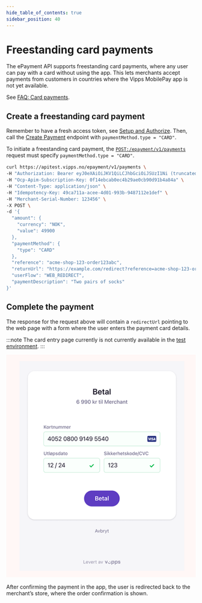 ```yaml
---
hide_table_of_contents: true
sidebar_position: 40
---
```


# Freestanding card payments

The ePayment API supports freestanding card payments, where any user can pay with a card without
using the app. This lets merchants accept payments from customers in countries where
the Vipps MobilePay app is not yet available.

See
[FAQ: Card payments](https://developer.vippsmobilepay.com/docs/vipps-developers/faqs/users-and-payments-faq/#card-payments).

## Create a freestanding card payment

Remember to have a fresh access token, see
[Setup and Authorize](../quick-start.md#step-1---setup).
Then, call the [Create Payment][create-payment-endpoint] endpoint with `paymentMethod.type = "CARD"`.

To initiate a freestanding card payment, the
[`POST:/epayment/v1/payments`](https://developer.vippsmobilepay.com/api/epayment/#tag/CreatePayments/operation/createPayment)
request must specify `paymentMethod.type = "CARD"`.

```bash
curl https://apitest.vipps.no/epayment/v1/payments \
-H "Authorization: Bearer eyJ0eXAiOiJKV1QiLCJhbGciOiJSUzI1Ni (truncated)" \
-H "Ocp-Apim-Subscription-Key: 0f14ebcab0ec4b29ae0cb90d91b4a84a" \
-H "Content-Type: application/json" \
-H "Idempotency-Key: 49ca711a-acee-4d01-993b-9487112e1def" \
-H "Merchant-Serial-Number: 123456" \
-X POST \
-d '{
  "amount": {
    "currency": "NOK",
    "value": 49900
  },
  "paymentMethod": {
    "type": "CARD"
  },
  "reference": "acme-shop-123-order123abc",
  "returnUrl": "https://example.com/redirect?reference=acme-shop-123-order123abc",
  "userFlow": "WEB_REDIRECT",
  "paymentDescription": "Two pairs of socks"
}'
```

## Complete the payment

The response for the request above will contain a `redirectUrl` pointing to the web page with a form
where the user enters the payment card details.

:::note
The card entry page currently is not currently available in the
[test environment](https://developer.vippsmobilepay.com/docs/vipps-developers/test-environment/).
:::

![Enter card details](../images/vipps-ecom-pay-by-card-step2.png)

After confirming the payment in the app, the user is redirected back to the merchant’s store,
where the order confirmation is shown.

[create-payment-endpoint]: https://developer.vippsmobilepay.com/api/epayment#tag/CreatePayments/operation/createPayment
